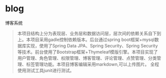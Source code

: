# blog
博客系统
>本项目结构上分为表现层、业务层和数据访问层，层次间的依赖关系自下到上。本项目采用gadle控制依赖版本。后台通过spring boot框架+mysql数据库实现，使用了Spring Data JPA、Spring Security、Spring Security等技术。前台使用了Bootstrap框架+Thymeleaf模版引擎。本项目实现了用户管理、角色管理、权限管理、博客管理、评论管理、点赞管理、分类管理、标签管理功能。本项目博客编辑采用markdown,可以上传图片。 全程使用测试工具junit进行测试。
